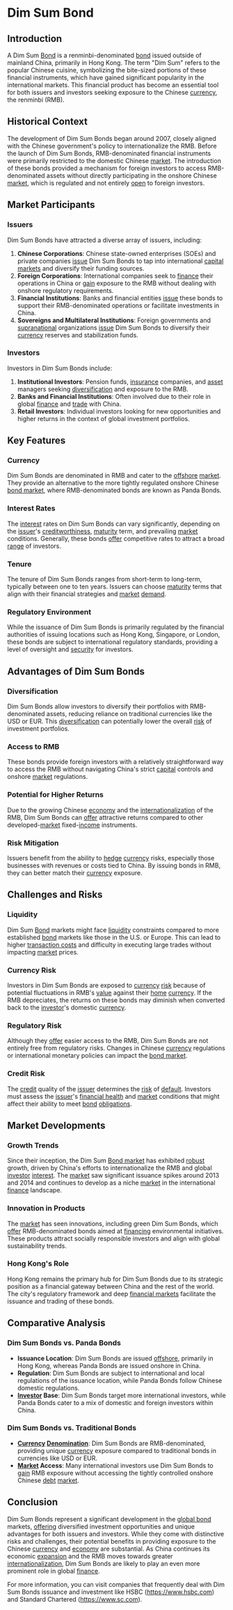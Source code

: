 # Dim Sum Bond

## Introduction

A Dim Sum [Bond](../b/bond.md) is a renminbi-denominated [bond](../b/bond.md) issued outside of mainland China, primarily in Hong Kong. The term "Dim Sum" refers to the popular Chinese cuisine, symbolizing the bite-sized portions of these financial instruments, which have gained significant popularity in the international markets. This financial product has become an essential tool for both issuers and investors seeking exposure to the Chinese [currency](../c/currency.md), the renminbi (RMB).

## Historical Context

The development of Dim Sum Bonds began around 2007, closely aligned with the Chinese government's policy to internationalize the RMB. Before the launch of Dim Sum Bonds, RMB-denominated financial instruments were primarily restricted to the domestic Chinese [market](../m/market.md). The introduction of these bonds provided a mechanism for foreign investors to access RMB-denominated assets without directly participating in the onshore Chinese [market](../m/market.md), which is regulated and not entirely [open](../o/open.md) to foreign investors.

## Market Participants

### Issuers

Dim Sum Bonds have attracted a diverse array of issuers, including:

1. **Chinese Corporations**: Chinese state-owned enterprises (SOEs) and private companies [issue](../i/issue.md) Dim Sum Bonds to tap into international [capital markets](../c/capital_markets.md) and diversify their funding sources.
2. **Foreign Corporations**: International companies seek to [finance](../f/finance.md) their operations in China or [gain](../g/gain.md) exposure to the RMB without dealing with onshore regulatory requirements.
3. **Financial Institutions**: Banks and financial entities [issue](../i/issue.md) these bonds to support their RMB-denominated operations or facilitate investments in China.
4. **Sovereigns and Multilateral Institutions**: Foreign governments and [supranational](../s/supranational.md) organizations [issue](../i/issue.md) Dim Sum Bonds to diversify their [currency](../c/currency.md) reserves and stabilization funds.

### Investors

Investors in Dim Sum Bonds include:

1. **Institutional Investors**: Pension funds, [insurance](../i/insurance.md) companies, and [asset](../a/asset.md) managers seeking [diversification](../d/diversification.md) and exposure to the RMB.
2. **Banks and Financial Institutions**: Often involved due to their role in global [finance](../f/finance.md) and [trade](../t/trade.md) with China.
3. **Retail Investors**: Individual investors looking for new opportunities and higher returns in the context of global investment portfolios.

## Key Features

### Currency

Dim Sum Bonds are denominated in RMB and cater to the [offshore](../o/offshore.md) [market](../m/market.md). They provide an alternative to the more tightly regulated onshore Chinese [bond market](../b/bond_market.md), where RMB-denominated bonds are known as Panda Bonds.

### Interest Rates

The [interest](../i/interest.md) rates on Dim Sum Bonds can vary significantly, depending on the [issuer](../i/issuer.md)'s [creditworthiness](../c/creditworthiness.md), [maturity](../m/maturity.md) term, and prevailing [market](../m/market.md) conditions. Generally, these bonds [offer](../o/offer.md) competitive rates to attract a broad [range](../r/range.md) of investors.

### Tenure

The tenure of Dim Sum Bonds ranges from short-term to long-term, typically between one to ten years. Issuers can choose [maturity](../m/maturity.md) terms that align with their financial strategies and [market](../m/market.md) [demand](../d/demand.md).

### Regulatory Environment

While the issuance of Dim Sum Bonds is primarily regulated by the financial authorities of issuing locations such as Hong Kong, Singapore, or London, these bonds are subject to international regulatory standards, providing a level of oversight and [security](../s/security.md) for investors.

## Advantages of Dim Sum Bonds

### Diversification

Dim Sum Bonds allow investors to diversify their portfolios with RMB-denominated assets, reducing reliance on traditional currencies like the USD or EUR. This [diversification](../d/diversification.md) can potentially lower the overall [risk](../r/risk.md) of investment portfolios.

### Access to RMB

These bonds provide foreign investors with a relatively straightforward way to access the RMB without navigating China's strict [capital](../c/capital.md) controls and onshore [market](../m/market.md) regulations. 

### Potential for Higher Returns

Due to the growing Chinese [economy](../e/economy.md) and the [internationalization](../i/internationalization.md) of the RMB, Dim Sum Bonds can [offer](../o/offer.md) attractive returns compared to other developed-[market](../m/market.md) fixed-[income](../i/income.md) instruments.

### Risk Mitigation

Issuers benefit from the ability to [hedge](../h/hedge.md) [currency](../c/currency.md) risks, especially those businesses with revenues or costs tied to China. By issuing bonds in RMB, they can better match their [currency](../c/currency.md) exposure.

## Challenges and Risks

### Liquidity

Dim Sum [Bond](../b/bond.md) markets might face [liquidity](../l/liquidity.md) constraints compared to more established [bond](../b/bond.md) markets like those in the U.S. or Europe. This can lead to higher [transaction costs](../t/transaction_costs.md) and difficulty in executing large trades without impacting [market](../m/market.md) prices.

### Currency Risk

Investors in Dim Sum Bonds are exposed to [currency](../c/currency.md) [risk](../r/risk.md) because of potential fluctuations in RMB's [value](../v/value.md) against their [home](../h/home.md) [currency](../c/currency.md). If the RMB depreciates, the returns on these bonds may diminish when converted back to the [investor](../i/investor.md)'s domestic [currency](../c/currency.md).

### Regulatory Risk

Although they [offer](../o/offer.md) easier access to the RMB, Dim Sum Bonds are not entirely free from regulatory risks. Changes in Chinese [currency](../c/currency.md) regulations or international monetary policies can impact the [bond market](../b/bond_market.md).

### Credit Risk

The [credit](../c/credit.md) quality of the [issuer](../i/issuer.md) determines the [risk](../r/risk.md) of [default](../d/default.md). Investors must assess the [issuer](../i/issuer.md)'s [financial health](../f/financial_health.md) and [market](../m/market.md) conditions that might affect their ability to meet [bond](../b/bond.md) [obligations](../o/obligation.md).

## Market Developments

### Growth Trends

Since their inception, the Dim Sum [Bond market](../b/bond_market.md) has exhibited [robust](../r/robust.md) growth, driven by China's efforts to internationalize the RMB and global [investor](../i/investor.md) [interest](../i/interest.md). The [market](../m/market.md) saw significant issuance spikes around 2013 and 2014 and continues to develop as a niche [market](../m/market.md) in the international [finance](../f/finance.md) landscape.

### Innovation in Products

The [market](../m/market.md) has seen innovations, including green Dim Sum Bonds, which [offer](../o/offer.md) RMB-denominated bonds aimed at [financing](../f/financing.md) environmental initiatives. These products attract socially responsible investors and align with global sustainability trends.

### Hong Kong's Role

Hong Kong remains the primary hub for Dim Sum Bonds due to its strategic position as a financial gateway between China and the rest of the world. The city's regulatory framework and deep [financial markets](../f/financial_market.md) facilitate the issuance and trading of these bonds.

## Comparative Analysis

### Dim Sum Bonds vs. Panda Bonds

- **Issuance Location**: Dim Sum Bonds are issued [offshore](../o/offshore.md), primarily in Hong Kong, whereas Panda Bonds are issued onshore in China.
- **Regulation**: Dim Sum Bonds are subject to international and local regulations of the issuance location, while Panda Bonds follow Chinese domestic regulations.
- **[Investor](../i/investor.md) Base**: Dim Sum Bonds target more international investors, while Panda Bonds cater to a mix of domestic and foreign investors within China.

### Dim Sum Bonds vs. Traditional Bonds

- **[Currency](../c/currency.md) [Denomination](../d/denomination.md)**: Dim Sum Bonds are RMB-denominated, providing unique [currency](../c/currency.md) exposure compared to traditional bonds in currencies like USD or EUR.
- **[Market](../m/market.md) Access**: Many international investors use Dim Sum Bonds to [gain](../g/gain.md) RMB exposure without accessing the tightly controlled onshore Chinese [debt](../d/debt.md) [market](../m/market.md).

## Conclusion

Dim Sum Bonds represent a significant development in the [global bond](../g/global_bond.md) markets, [offering](../o/offering.md) diversified investment opportunities and unique advantages for both issuers and investors. While they come with distinctive risks and challenges, their potential benefits in providing exposure to the Chinese [currency](../c/currency.md) and [economy](../e/economy.md) are substantial. As China continues its economic [expansion](../e/expansion.md) and the RMB moves towards greater [internationalization](../i/internationalization.md), Dim Sum Bonds are likely to play an even more prominent role in global [finance](../f/finance.md).

For more information, you can visit companies that frequently deal with Dim Sum Bonds issuance and investment like HSBC (https://www.hsbc.com) and Standard Chartered (https://www.sc.com).
